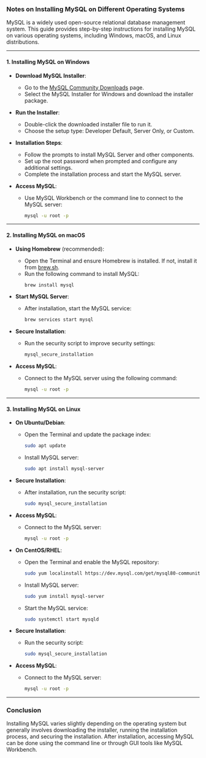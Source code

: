 ### Notes on Installing MySQL on Different Operating Systems

MySQL is a widely used open-source relational database management system. This guide provides step-by-step instructions for installing MySQL on various operating systems, including Windows, macOS, and Linux distributions.

---

#### 1. **Installing MySQL on Windows**
   - **Download MySQL Installer**:
     - Go to the [MySQL Community Downloads](https://dev.mysql.com/downloads/mysql/) page.
     - Select the MySQL Installer for Windows and download the installer package.

   - **Run the Installer**:
     - Double-click the downloaded installer file to run it.
     - Choose the setup type: Developer Default, Server Only, or Custom.

   - **Installation Steps**:
     - Follow the prompts to install MySQL Server and other components.
     - Set up the root password when prompted and configure any additional settings.
     - Complete the installation process and start the MySQL server.

   - **Access MySQL**:
     - Use MySQL Workbench or the command line to connect to the MySQL server:
       ```bash
       mysql -u root -p
       ```

---

#### 2. **Installing MySQL on macOS**
   - **Using Homebrew** (recommended):
     - Open the Terminal and ensure Homebrew is installed. If not, install it from [brew.sh](https://brew.sh).
     - Run the following command to install MySQL:
       ```bash
       brew install mysql
       ```

   - **Start MySQL Server**:
     - After installation, start the MySQL service:
       ```bash
       brew services start mysql
       ```

   - **Secure Installation**:
     - Run the security script to improve security settings:
       ```bash
       mysql_secure_installation
       ```

   - **Access MySQL**:
     - Connect to the MySQL server using the following command:
       ```bash
       mysql -u root -p
       ```

---

#### 3. **Installing MySQL on Linux**
   - **On Ubuntu/Debian**:
     - Open the Terminal and update the package index:
       ```bash
       sudo apt update
       ```
     - Install MySQL server:
       ```bash
       sudo apt install mysql-server
       ```

   - **Secure Installation**:
     - After installation, run the security script:
       ```bash
       sudo mysql_secure_installation
       ```

   - **Access MySQL**:
     - Connect to the MySQL server:
       ```bash
       mysql -u root -p
       ```

   - **On CentOS/RHEL**:
     - Open the Terminal and enable the MySQL repository:
       ```bash
       sudo yum localinstall https://dev.mysql.com/get/mysql80-community-release-el7-3.noarch.rpm
       ```
     - Install MySQL server:
       ```bash
       sudo yum install mysql-server
       ```
     - Start the MySQL service:
       ```bash
       sudo systemctl start mysqld
       ```

   - **Secure Installation**:
     - Run the security script:
       ```bash
       sudo mysql_secure_installation
       ```

   - **Access MySQL**:
     - Connect to the MySQL server:
       ```bash
       mysql -u root -p
       ```

---

### Conclusion
Installing MySQL varies slightly depending on the operating system but generally involves downloading the installer, running the installation process, and securing the installation. After installation, accessing MySQL can be done using the command line or through GUI tools like MySQL Workbench.